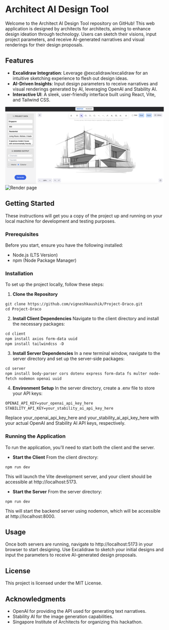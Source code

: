# Architect AI Design Tool

Welcome to the Architect AI Design Tool repository on GitHub! This web application is designed by architects for architects, aiming to enhance design ideation through technology. Users can sketch their visions, input project parameters, and receive AI-generated narratives and visual renderings for their design proposals.

## Features

- **Excalidraw Integration**: Leverage @excalidraw/excalidraw for an intuitive sketching experience to flesh out design ideas.
- **AI-Driven Insights**: Input design parameters to receive narratives and visual renderings generated by AI, leveraging OpenAI and Stability AI.
- **Interactive UI**: A sleek, user-friendly interface built using React, Vite, and Tailwind CSS.

![Sketch page](client/public/sketch.png)
![Render page](client/public/UserHome.png)

## Getting Started

These instructions will get you a copy of the project up and running on your local machine for development and testing purposes.

### Prerequisites

Before you start, ensure you have the following installed:

- Node.js (LTS Version)
- npm (Node Package Manager)

### Installation

To set up the project locally, follow these steps:

1. **Clone the Repository**

```
git clone https://github.com/vigneshkaushik/Project-Draco.git
cd Project-Draco
```

2. **Install Client Dependencies**
   Navigate to the client directory and install the necessary packages:

```
cd client
npm install axios form-data uuid
npm install tailwindcss -D
```

3. **Install Server Dependencies**
   In a new terminal window, navigate to the server directory and set up the server-side packages:

```
cd server
npm install body-parser cors dotenv express form-data fs multer node-fetch nodemon openai uuid
```

4. **Environment Setup**
   In the server directory, create a .env file to store your API keys:

```
OPENAI_API_KEY=your_openai_api_key_here
STABILITY_API_KEY=your_stability_ai_api_key_here
```

Replace your_openai_api_key_here and your_stability_ai_api_key_here with your actual OpenAI and Stability AI API keys, respectively.

### Running the Application

To run the application, you'll need to start both the client and the server.

- **Start the Client**
  From the client directory:

```
npm run dev
```

This will launch the Vite development server, and your client should be accessible at http://localhost:5173.

- **Start the Server**
  From the server directory:

```
npm run dev
```

This will start the backend server using nodemon, which will be accessible at http://localhost:8000.

## Usage

Once both servers are running, navigate to http://localhost:5173 in your browser to start designing. Use Excalidraw to sketch your initial designs and input the parameters to receive AI-generated design proposals.

## License

This project is licensed under the MIT License.

## Acknowledgments

- OpenAI for providing the API used for generating text narratives.
- Stability AI for the image generation capabilities.
- Singapore Institute of Architects for organizing this hackathon.
